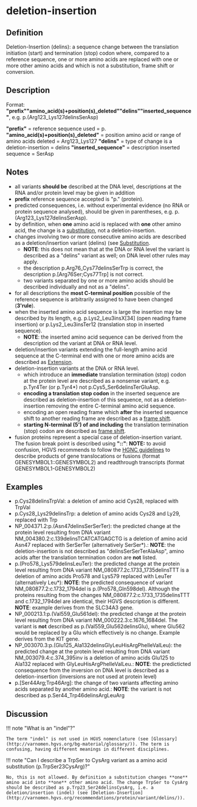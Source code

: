# deletion-insertion

## Definition

Deletion-Insertion (delins): a sequence change between the translation initiation (start) and termination (stop) codon where, compared to a reference sequence, one or more amino acids are replaced with one or more other amino acids and which is not a substitution, frame shift or conversion.

## Description

Format: **"prefix""amino_acid(s)+position(s)\_deleted""delins""inserted_sequence"**, e.g. p.(Arg123_Lys127delinsSerAsp)

**"prefix"** = reference sequence used = p. **"amino_acid(s)+position(s)\_deleted"** = position amino acid or range of amino acids deleted = Arg123_Lys127 **"delins"** = type of change is a deletion-insertion = delins **"inserted_sequence"** = description inserted sequence = SerAsp

## Notes

- all variants **should be** described at the DNA level, descriptions at the RNA and/or protein level may be given in addition
- **prefix** reference sequence accepted is "p." (protein).
- predicted consequences, i.e. without experimental evidence (no RNA or protein sequence analysed), should be given in parentheses, e.g. p.(Arg123_Lys127delinsSerAsp).
- by definition, when **one** amino acid is replaced with **one** other amino acid, the change is a [substitution](./substitution.md), not a deletion-insertion.
- changes involving two or more consecutive amino acids are described as a deletion/insertion variant (delins) (see [Substitution](./substitution.md).
  - **NOTE**: this does not mean that at the DNA or RNA level the variant is described as a "delins" variant as well; on DNA level other rules may apply.
  - the description p.Arg76_Cys77delinsSerTrp is correct, the description p.[Arg76Ser;Cys77Trp] is not correct.
  - two variants separated by one or more amino acids should be described individually and not as a "delins".
- for all descriptions the **most C-terminal position** possible of the reference sequence is arbitrarily assigned to have been changed (**3'rule**).
- when the inserted amino acid sequence is large the insertion may be described by its length, e.g. p.Lys2_Leu3insX[34] (open reading frame insertion) or p.Lys2_Leu3insTer12 (translation stop in inserted sequence).
  - **NOTE**: the inserted amino acid sequence can be derived from the description od the variant at DNA or RNA level.
- deletion/insertion variants extending the full-length amino acid sequence at the C-terminal end with one or more amino acids are described as [Extension](extension.md).
- deletion-insertion variants at the DNA or RNA level.
  - which introduce an **immediate** translation termination (stop) codon at the protein level are described as a nonsense variant, e.g. p.Tyr4Ter (or p.Tyr4\*) not p.Cys5_Ser6delinsTerGluAsp.
  - **encoding a translation stop codon** in the inserted sequence are described as deletion-insertion of this sequence, not as a deletion-insertion removing the entire C-terminal amino acid sequence.
  - encoding an open reading frame which **after** the inserted sequence shift to another reading frame are described as a [frame shift](frameshift.md).
  - **starting N-terminal (5') of and including** the translation termination (stop) codon are described as [frame shift](frameshift.md).
- fusion proteins represent a special case of deletion-insertion variant. The fusion break point is described using **"::"**: **NOTE:** to avoid confusion, HGVS recommends to follow the [HGNC guidelines](https://www.genenames.org/about/guidelines/) to describe products of gene translocations or fusions (format GENESYMBOL1::GENESYMBOL2) and readthrough transcripts (format GENESYMBOL1-GENESYMBOL2)

## Examples

- p.Cys28delinsTrpVal: a deletion of amino acid Cys28, replaced with TrpVal
- p.Cys28_Lys29delinsTrp: a deletion of amino acids Cys28 and Ly29, replaced with Trp
- NP_004371.2:p.(Asn47delinsSerSerTer): the predicted change at the protein level resulting from DNA variant NM_004380.2:c.139delinsTCATCATGAGCTG is a deletion of amino acid Asn47 replaced with SerSerTer (alternatively SerSer\*).: **NOTE**: the deletion-insertion is not described as "delinsSerSerTerAlaAsp", amino acids after the translation termination codon are **not** listed.
- p.(Pro578_Lys579delinsLeuTer): the predicted change at the protein level resulting from DNA variant NM_080877.2c.1733_1735delinsTTT is a deletion of amino acids Pro578 and Lys579 replaced with LeuTer (alternatively Leu\*): **NOTE**: the predicted consequence of variant NM_080877.2:c.1732_1794del is p.(Pro578_Gln598del). Although the proteins resulting from the changes NM_080877.2:c.1733_1735delinsTTT and c.1732_1794del are identical, their HGVS description is different. **NOTE**: example derives from the SLC34A3 gene.
- NP_000213.1:p.(Val559_Glu561del): the predicted change at the protein level resulting from DNA variant NM_000222.3:c.1676_1684del. The variant is **not** described as p.(Val559_Glu562delinsGlu), where Glu562 would be replaced by a Glu which effectively is no change. Example derives from the KIT gene.
- NP_003070.3:p.(Glu125_Ala132delinsGlyLeuHisArgPheIleValLeu): the predicted change at the protein level resulting from DNA variant NM_003079.4:c.374_395inv is a deletion of amino acids Glu125 to Ala132 replaced with GlyLeuHisArgPheIleValLeu.: **NOTE**: the predicticted consequence from the inversion on DNA level is described as a deletion-insertion (inversions are not used at protein level)
- p.[Ser44Arg;Trp46Arg]: the change of two variants affecting amino acids separated by another amino acid.: **NOTE**: the variant is not described as p.Ser44_Trp46delinsArgLeuArg

## Discussion

!!! note "What is an "indel"?"

    The term "indel" is not used in HGVS nomenclature (see [Glossary](http://varnomen.hgvs.org/bg-material/glossary/)). The term is confusing, having different meanings in different disciplines.

!!! note "Can I describe a TrpSer to CysArg variant as a amino acid substitution (p.TrpSer23CysArg)?"

    No, this is not allowed. By definition a substitution changes **one** amino acid into **one** other amino acid. The change TrpSer to CysArg should be described as p.Trp23_Ser24delinsCysArg, i.e. a deletion/insertion (indel) (see [Deletion-Insertion](http://varnomen.hgvs.org/recommendations/protein/variant/delins/)).
